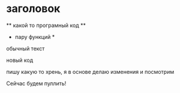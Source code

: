 # заголовок

** какой то програмный код **

* пару функций *

обычный текст

новый код

пишу какую то хрень, я в основе
делаю изменения и посмотрим 

Сейчас будем пуллить!
